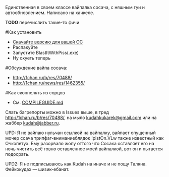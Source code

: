 Единственная в своем классе вайпалка сосача, с няшным гуи и автообновлением. Написано на хачкеле.

**TODO** перечислить такие-то фичи

#Как установить
+ [Скачайте версию для вашей ОС](https://github.com/exbb2/BlastItWithPiss/downloads)
+ Распакуйте
+ Запустите BlastItWithPiss(.exe)
+ Ну охуеть теперь

#Обсуждение вайпа сосача:
+ http://1chan.ru/b/res/70488/
+ http://1chan.ru/news/res/1462355/

#Как сконпелять из сорцов
+ См. [COMPILEGUIDE.md](https://github.com/exbb2/BlastItWithPiss/blob/master/COMPILEGUIDE.md)

Слать багрепорты можно в Issues выше, в тред http://1chan.ru/b/res/70488/, на мыло kudahkukarek@gmail.com или на жаббер kudah@jabber.ru.

UPD: Я не вайпаю нульчан ссылкой на вайпалку, вайпает опущенный мочер ссача трипфаг-вниманиеблядок !pistOn.VLw также известный как Очкопетух. Ему разорвало жопу оттого что Сосака оставляет его на ночь чистить всё говно оставленное моей вайпалкой, вот он и пытается подосрать.

UPD2: Я не подписываюсь как Kudah на иначе и не пощу Таляна. Фейкокудах — шизик-ебанат.
